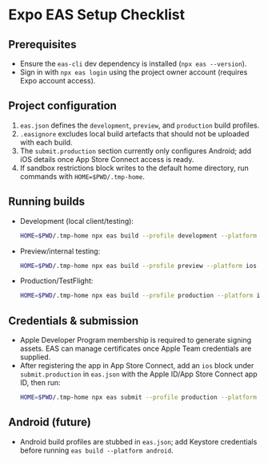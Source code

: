 # Expo EAS Setup Checklist

## Prerequisites
- Ensure the `eas-cli` dev dependency is installed (`npx eas --version`).
- Sign in with `npx eas login` using the project owner account (requires Expo account access).

## Project configuration
1. `eas.json` defines the `development`, `preview`, and `production` build profiles.
2. `.easignore` excludes local build artefacts that should not be uploaded with each build.
3. The `submit.production` section currently only configures Android; add iOS details once App Store Connect access is ready.
4. If sandbox restrictions block writes to the default home directory, run commands with `HOME=$PWD/.tmp-home`.

## Running builds
- Development (local client/testing):
  ```sh
  HOME=$PWD/.tmp-home npx eas build --profile development --platform ios
  ```
- Preview/internal testing:
  ```sh
  HOME=$PWD/.tmp-home npx eas build --profile preview --platform ios
  ```
- Production/TestFlight:
  ```sh
  HOME=$PWD/.tmp-home npx eas build --profile production --platform ios
  ```

## Credentials & submission
- Apple Developer Program membership is required to generate signing assets. EAS can manage certificates once Apple Team credentials are supplied.
- After registering the app in App Store Connect, add an `ios` block under `submit.production` in `eas.json` with the Apple ID/App Store Connect app ID, then run:
  ```sh
  HOME=$PWD/.tmp-home npx eas submit --profile production --platform ios
  ```

## Android (future)
- Android build profiles are stubbed in `eas.json`; add Keystore credentials before running `eas build --platform android`.
